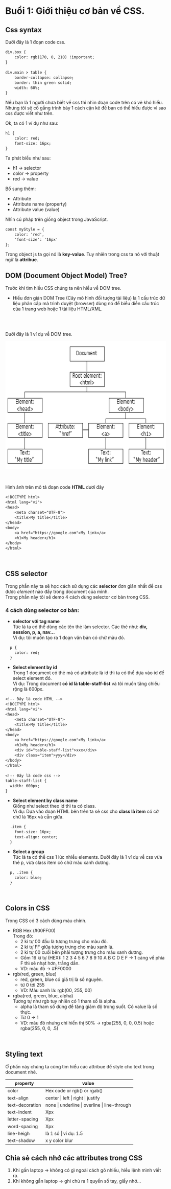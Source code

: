 # Buổi 1: Giới thiệu cơ bản về CSS.

## Css syntax

Dưới đây là 1 đoạn code css.

```
div.box {
    color: rgb(170, 0, 210) !important;
}

div.main > table {
    border-collapse: collapse;
    border: thin green solid;
    width: 60%;
}
```
  Nếu bạn là 1 người chưa biết về css thì nhìn đoạn code trên có vẻ khó hiểu.
  Nhưng tôi sẽ cố gắng trình bày 1 cách cặn kẽ để bạn có thể hiểu được vì sao css được viết như trên.

Ok, ta có 1 ví dụ như sau:
```
h1 {
    color: red;
    font-size: 16px;
}
```

Ta phát biểu như sau:
- h1 -> selector
- color -> property
- red -> value

Bổ sung thêm:
- Attribute
- Attribute name (property)
- Attribute value (value)

Nhìn cú pháp trên giống object trong JavaScript.
```
const myStyle = {
    color: 'red',
    'font-size': '16px'
};
```
Trong object js ta gọi nó là **key-value**. 
Tuy nhiên trong css ta nó với thuật ngữ là **attribue**.

## DOM (Document Object Model) Tree?
Trước khi tìm hiểu CSS chúng ta nên hiểu về DOM tree.
- Hiểu đơn giản DOM Tree (Cây mô hình đối tượng tài liêụ) là 1 cấu trúc dữ liệu phân cấp mà trình duyệt (browser) dùng nó để biểu diễn cấu trúc của 1 trang web hoặc 1 tài liệu HTML/XML.
<br/>
<br/>

Dưới đây là 1 ví dụ về DOM tree.



<p align="center">
  <img src="./images/dom-tree.gif"  width="600" height="400">
</p>
<br/>

Hình ảnh trên mô tả đoạn code **HTML** dươí đây
```
<!DOCTYPE html>
<html lang="vi">
<head>
    <meta charset="UTF-8">
    <title>My title</title>
</head>
<body>
    <a href="https://google.com">My link</a>
    <h1>My header</h1>
</body>
</html>
```
<br>

## CSS selector
Trong phần này ta sẽ học cách sử dụng các **selector** đơn giản nhất để css được *element* nào đấy trong document của mình.
<br/>
Trong phần này tôi sẽ demo 4 cách dùng selector cơ bản trong CSS.
<br/>
### 4 cách dùng selector cơ bản:
- **selector với tag name** <br />
Tức là ta có thể dùng các tên thẻ làm selector.
Các thẻ như: **div, session, p, a, nav...** <br/>
Ví dụ: tôi muốn tạo ra 1 đoạn văn bản có chữ màu đỏ.
```
  p {
    color: red;
  }
```
- **Select element by id** <br/>
Trong 1 document có thẻ mà có attribute là id thì ta có thể dựa vào id để select element đó. <br/>
Ví dụ: Trong document **có id là table-staff-list** và tôi muốn tăng chiều rộng là 600px.

```
<!-- Đây là code HTML -->
<!DOCTYPE html>
<html lang="vi">
<head>
    <meta charset="UTF-8">
    <title>My title</title>
</head>
<body>
    <a href="https://google.com">My link</a>
    <h1>My header</h1>
    <div id="table-staff-list">xxx</div>
    <div class="item">yyy</div>
</body>
</html>

<!-- Đây là code css -->
table-staff-list {
  width: 600px;
}
```

- **Select element by class name** <br/>
Giống như select theo id thì ta có class. <br/>
Ví dụ: Dựa vào đoạn HTML bên trên ta sẽ css cho **class là item** có cỡ chữ là 16px và cẵn giữa.

```
  .item {
    font-size: 16px;
    text-align: center;
  }
```

- **Select a group** <br/>
Tức là ta có thể css 1 lúc nhiều elements.
Dưới đây là 1 ví dụ về css vừa thẻ p, vừa class item có chữ màu xanh dương.
```
  p, .item {
    color: blue;
  }
```
<br/>

## Colors in CSS
Trong CSS có 3 cách dùng màu chính.
- RGB Hex (#00FF00) <br>
Trong đó:
  - 2 kí tự 00 đầu là tượng trưng cho màu đỏ.
  - 2 kí tự FF giữa tượng trưng cho màu xanh lá.
  - 2 kí tự 00 cuối bên phải tượng trưng cho màu xanh dương.
  - Gồm 16 kí tự (HEX): 1 2 3 4 5 6 7 8 9 10 A B C D E F -> 1 càng về phía F thì sẽ nhạt hơn, trắng dần.
  - VD: màu đỏ -> #FF0000 
- rgb(red, green, blue)
  - red, green, blue có giá trị là số nguyên.
  - từ 0 tới 255
  - VD: Màu xanh lá: rgb(00, 255, 00)
- rgba(red, green, blue, alpha) <br>
Tương tự như rgb tuy nhiên có 1 tham số là alpha.
  - alpha là tham số dùng để tăng giảm độ trong suốt. Có value là số thực.
  - Từ 0 -> 1
  - VD: màu đỏ nhưng chỉ hiển thị 50% -> rgba(255, 0, 0, 0.5) hoặc rgba(255, 0, 0, .5)
<br/>

## Styling text
Ở phần này chúng ta cùng tìm hiểu các attribue để style cho text trong document nhé.

| property  | value
| -------   | ---- |
| color    | Hex code or rgb() or rgab()   |
| text-align    | center \| left \| right \| justify   |
| text-decoration    | none \| underline \| overline \| line-through   |
| text-indent    |  Xpx  |
| letter-spacing    |  Xpx  |
| word-spacing    |  Xpx  |
| line-heigh |  là 1 số \| ví dụ: 1.5  |
| text-shadow    |  x y color blur  |


## Chia sẻ cách nhớ các attributes trong CSS
1. Khi gần laptop -> không có gì ngoài cách gõ nhiều, hiểu lệnh mình viết ra.
2. Khi không gần laptop -> ghi chú ra 1 quyển sổ tay, giấy nhớ...